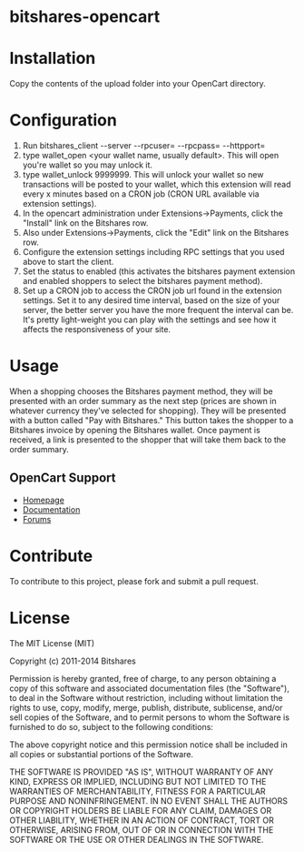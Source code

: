 bitshares-opencart
======================

# Installation

Copy the contents of the upload folder into your OpenCart directory.

# Configuration


1. Run bitshares_client --server --rpcuser=<your rpc user setting> --rpcpass=<your rpc password setting> --httpport=<your http port setting>
2. type wallet_open <your wallet name, usually default>. This will open you're wallet so you may unlock it.
3. type wallet_unlock 9999999. This will unlock your wallet so new transactions will be posted to your wallet, which this extension will read every x minutes based on a CRON job (CRON URL available via extension settings).
4. In the opencart administration under Extensions->Payments, click the "Install"
   link on the Bitshares row.
5. Also under Extensions->Payments, click the "Edit" link on the Bitshares row.
6. Configure the extension settings including RPC settings that you used above to start the client.
7. Set the status to enabled (this activates the bitshares payment extension and 
    enabled shoppers to select the bitshares payment method).
8. Set up a CRON job to access the CRON job url found in the extension settings. Set it to any desired time interval, based on the size of your server, the better server you have the more frequent the interval can be. It's pretty light-weight you can play with the settings and see how it affects the responsiveness of your site.




# Usage

When a shopping chooses the Bitshares payment method, they will be presented with an
order summary as the next step (prices are shown in whatever currency they've selected
for shopping).  They will be presented with a button called "Pay with Bitshares."  This
button takes the shopper to a Bitshares invoice by opening the Bitshares wallet.  Once payment is received, a link is presented to the 
shopper that will take them back to the order summary.


## OpenCart Support

* [Homepage](http://www.opencart.com/)
* [Documentation](http://docs.opencart.com/)
* [Forums](http://forum.opencart.com/)

# Contribute

To contribute to this project, please fork and submit a pull request.

# License

The MIT License (MIT)

Copyright (c) 2011-2014 Bitshares

Permission is hereby granted, free of charge, to any person obtaining a copy
of this software and associated documentation files (the "Software"), to deal
in the Software without restriction, including without limitation the rights
to use, copy, modify, merge, publish, distribute, sublicense, and/or sell
copies of the Software, and to permit persons to whom the Software is
furnished to do so, subject to the following conditions:

The above copyright notice and this permission notice shall be included in
all copies or substantial portions of the Software.

THE SOFTWARE IS PROVIDED "AS IS", WITHOUT WARRANTY OF ANY KIND, EXPRESS OR
IMPLIED, INCLUDING BUT NOT LIMITED TO THE WARRANTIES OF MERCHANTABILITY,
FITNESS FOR A PARTICULAR PURPOSE AND NONINFRINGEMENT. IN NO EVENT SHALL THE
AUTHORS OR COPYRIGHT HOLDERS BE LIABLE FOR ANY CLAIM, DAMAGES OR OTHER
LIABILITY, WHETHER IN AN ACTION OF CONTRACT, TORT OR OTHERWISE, ARISING FROM,
OUT OF OR IN CONNECTION WITH THE SOFTWARE OR THE USE OR OTHER DEALINGS IN
THE SOFTWARE.
